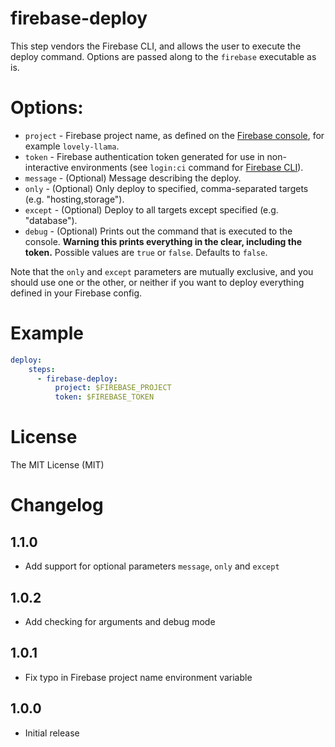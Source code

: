 # firebase-deploy

This step vendors the Firebase CLI, and allows the user to execute the
deploy command. Options are passed along to the `firebase` executable as is.

# Options:

* `project` - Firebase project name, as defined on the [Firebase console](https://console.firebase.google.com/), for example `lovely-llama`.
* `token` - Firebase authentication token generated for use in non-interactive environments (see `login:ci` command for [Firebase CLI](https://firebase.google.com/docs/cli/)).
* `message` - (Optional) Message describing the deploy.
* `only` - (Optional) Only deploy to specified, comma-separated targets (e.g. "hosting,storage").
* `except` - (Optional) Deploy to all targets except specified (e.g. "database").
* `debug` - (Optional) Prints out the command that is executed to the console. **Warning this prints everything in the clear, including the token.** Possible values are `true` or `false`. Defaults to `false`.

Note that the `only` and `except` parameters are mutually exclusive, and you should use one or the other, or neither if you want to deploy everything defined in your Firebase config.

# Example

```yml
deploy:
    steps:
      - firebase-deploy:
          project: $FIREBASE_PROJECT
          token: $FIREBASE_TOKEN
```

# License

The MIT License (MIT)

# Changelog

## 1.1.0

- Add support for optional parameters `message`, `only` and `except`

## 1.0.2

- Add checking for arguments and debug mode

## 1.0.1

- Fix typo in Firebase project name environment variable

## 1.0.0

- Initial release
